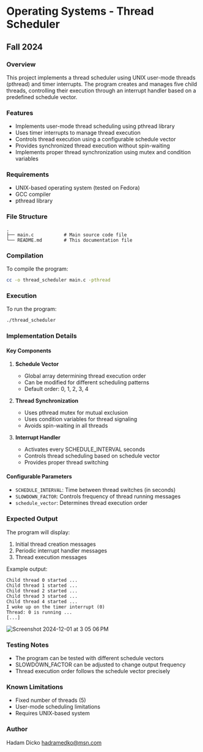 # Operating Systems - Thread Scheduler
## Fall 2024

### Overview
This project implements a thread scheduler using UNIX user-mode threads (pthread) and timer interrupts. The program creates and manages five child threads, controlling their execution through an interrupt handler based on a predefined schedule vector.

### Features
- Implements user-mode thread scheduling using pthread library
- Uses timer interrupts to manage thread execution
- Controls thread execution using a configurable schedule vector
- Provides synchronized thread execution without spin-waiting
- Implements proper thread synchronization using mutex and condition variables

### Requirements
- UNIX-based operating system (tested on Fedora)
- GCC compiler
- pthread library

### File Structure
```
.
├── main.c           # Main source code file
└── README.md        # This documentation file
```

### Compilation
To compile the program:
```bash
cc -o thread_scheduler main.c -pthread
```

### Execution
To run the program:
```bash
./thread_scheduler
```

### Implementation Details

#### Key Components
1. **Schedule Vector**
   - Global array determining thread execution order
   - Can be modified for different scheduling patterns
   - Default order: 0, 1, 2, 3, 4

2. **Thread Synchronization**
   - Uses pthread mutex for mutual exclusion
   - Uses condition variables for thread signaling
   - Avoids spin-waiting in all threads

3. **Interrupt Handler**
   - Activates every SCHEDULE_INTERVAL seconds
   - Controls thread scheduling based on schedule vector
   - Provides proper thread switching

#### Configurable Parameters
- `SCHEDULE_INTERVAL`: Time between thread switches (in seconds)
- `SLOWDOWN_FACTOR`: Controls frequency of thread running messages
- `schedule_vector`: Determines thread execution order

### Expected Output
The program will display:
1. Initial thread creation messages
2. Periodic interrupt handler messages
3. Thread execution messages

Example output:
```
Child thread 0 started ...
Child thread 1 started ...
Child thread 2 started ...
Child thread 3 started ...
Child thread 4 started ...
I woke up on the timer interrupt (0)
Thread: 0 is running ...
[...]
```
![Screenshot 2024-12-01 at 3 05 06 PM](https://github.com/user-attachments/assets/d457d7c8-9a13-464e-8803-9ef89c1add49)

### Testing Notes
- The program can be tested with different schedule vectors
- SLOWDOWN_FACTOR can be adjusted to change output frequency
- Thread execution order follows the schedule vector precisely

### Known Limitations
- Fixed number of threads (5)
- User-mode scheduling limitations
- Requires UNIX-based system

### Author
Hadam Dicko 
hadramedko@msn.com
